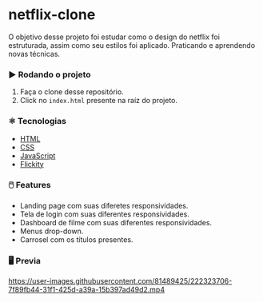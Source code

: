 # netflix-clone
O objetivo desse projeto foi estudar como o design do netflix foi estruturada, assim como seu estilos foi aplicado. Praticando e aprendendo novas técnicas.

### :arrow_forward: Rodando o projeto
1. Faça o clone desse repositório.
2. Click no `index.html` presente na raíz do projeto.


### :atom_symbol: Tecnologias 
* [HTML](https://developer.mozilla.org/pt-BR/docs/Web/HTML)
* [CSS](https://developer.mozilla.org/pt-BR/docs/Web/CSS)
* [JavaScript](https://developer.mozilla.org/pt-BR/docs/Web/JavaScript)
* [Flickity](https://flickity.metafizzy.com/)

### :computer_mouse: Features
* Landing page com suas diferetes responsividades.
* Tela de login com suas diferentes responsividades.
* Dashboard de filme com suas diferentes responsividades.
* Menus drop-down.
* Carrosel com os títulos presentes.

### :desktop_computer: Previa

https://user-images.githubusercontent.com/81489425/222323706-7f89fb44-31f1-425d-a39a-15b397ad49d2.mp4

